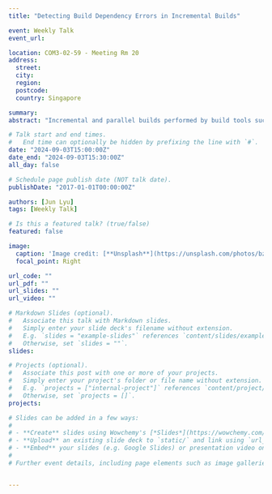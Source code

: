 ```yaml
---
title: "Detecting Build Dependency Errors in Incremental Builds"

event: Weekly Talk
event_url: 

location: COM3-02-59 - Meeting Rm 20
address:
  street: 
  city: 
  region: 
  postcode:
  country: Singapore

summary: 
abstract: "Incremental and parallel builds performed by build tools such as Make are the heart of modern C/C++ software projects. Their correct and efficient execution depends on build scripts. However, build scripts are prone to errors. The most prevalent errors are missing dependencies (MDs) and redundant dependencies (RDs). The state-of-the-art methods for detecting these errors rely on clean builds (i.e., full builds of a subset of software configurations in a clean environment), which is costly and takes up to multiple hours for large-scale projects. To address these challenges, we propose a novel approach called EChecker to detect build dependency errors in the context of incremental builds. The core idea of EChecker is to automatically update actual build dependencies by inferring them from C/C++ pre-processor directives and Makefile changes from new commits, which avoids clean builds when possible. EChecker achieves higher efficiency than the methods that rely on clean builds while maintaining effectiveness. We selected 12 representative projects, with their sizes ranging from small to large, with 240 commits (20 commits for each project), based on which we evaluated the effectiveness and efficiency of EChecker. We compared the evaluation results with a state-of-the-art build dependency error detection tool. The evaluation shows that the F-1 score of EChecker improved by 0.18 over the state-of-the-art method. EChecker increases the build dependency error detection efficiency by an average of 85.14 times (with the median at 16.30 times). The results demonstrate that EChecker can support practitioners in detecting build dependency errors efficiently."

# Talk start and end times.
#   End time can optionally be hidden by prefixing the line with `#`.
date: "2024-09-03T15:00:00Z"
date_end: "2024-09-03T15:30:00Z"
all_day: false

# Schedule page publish date (NOT talk date).
publishDate: "2017-01-01T00:00:00Z"

authors: [Jun Lyu]
tags: [Weekly Talk]

# Is this a featured talk? (true/false)
featured: false

image:
  caption: 'Image credit: [**Unsplash**](https://unsplash.com/photos/bzdhc5b3Bxs)'
  focal_point: Right

url_code: ""
url_pdf: ""
url_slides: ""
url_video: ""

# Markdown Slides (optional).
#   Associate this talk with Markdown slides.
#   Simply enter your slide deck's filename without extension.
#   E.g. `slides = "example-slides"` references `content/slides/example-slides.md`.
#   Otherwise, set `slides = ""`.
slides:

# Projects (optional).
#   Associate this post with one or more of your projects.
#   Simply enter your project's folder or file name without extension.
#   E.g. `projects = ["internal-project"]` references `content/project/deep-learning/index.md`.
#   Otherwise, set `projects = []`.
projects:

# Slides can be added in a few ways:
# 
# - **Create** slides using Wowchemy's [*Slides*](https://wowchemy.com/docs/managing-content/#create-slides) feature and link using `slides` parameter in the front matter of the talk file
# - **Upload** an existing slide deck to `static/` and link using `url_slides` parameter in the front matter of the talk file
# - **Embed** your slides (e.g. Google Slides) or presentation video on this page using [shortcodes](https://wowchemy.com/docs/writing-markdown-latex/).
# 
# Further event details, including page elements such as image galleries, can be added to the body of this page.


---
```


